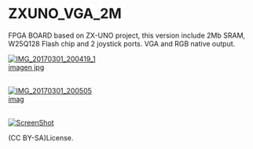 # ZXUNO_VGA_2M
FPGA BOARD based on ZX-UNO project, this version include 2Mb SRAM, W25Q128 Flash chip and 2 joystick ports. VGA and RGB native output.



<a href='https://postimg.org/image/sw6gj6j73/' target='_blank'><img src='https://s19.postimg.org/g4saco9f7/IMG_20170301_200419_1.jpg' border='0' alt='IMG_20170301_200419_1'/><br /><a target='_blank' href='https://postimage.org/index.php?lang=spanish'>imagen jpg</a><br /><br />

<a href='https://postimg.org/image/rfdy471kf/' target='_blank'><img src='https://s19.postimg.org/q0cdfh0hf/IMG_20170301_200505.jpg' border='0' alt='IMG_20170301_200505'/><br /><a target='_blank' href='https://postimage.org/index.php?lang=spanish'>imag</a><br /><br />

[![ScreenShot](https://s19.postimg.org/hzy2qzjjn/Captura.png)](https://youtu.be/28F_K5LQUUY)



(CC BY-SA)License.